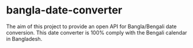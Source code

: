 # bangla-date-converter
The aim of this project to provide an open API for Bangla/Bengali date conversion. This date converter is 100% comply with the Bengali calendar in Bangladesh.
